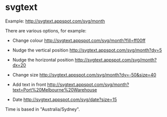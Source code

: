 # svgtext

Example: http://svgtext.appspot.com/svg/month

There are various options, for example:

- Change colour http://svgtext.appspot.com/svg/month?fill=ff00ff

- Nudge the vertical position http://svgtext.appspot.com/svg/month?dy=5

- Nudge the horizontal position http://svgtext.appspot.com/svg/month?dx=20

- Change size http://svgtext.appspot.com/svg/month?dy=-50&size=40

- Add text in front http://svgtext.appspot.com/svg/month?text=Port%20Melbourne%20Warehouse

- Date http://svgtext.appspot.com/svg/date?size=15

Time is based in "Australia/Sydney".
